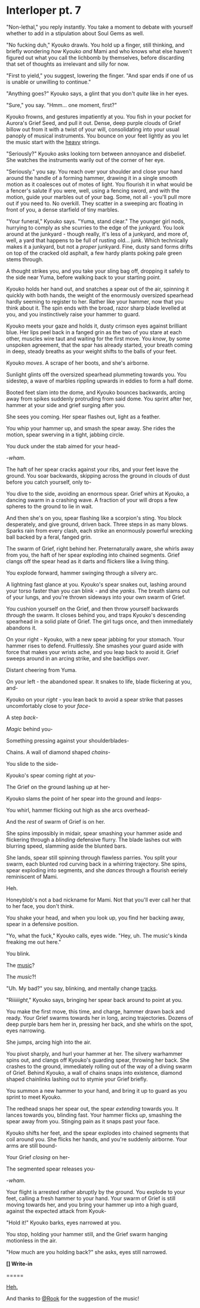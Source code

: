 # Interloper pt. 7

"Non-lethal," you reply instantly. You take a moment to debate with yourself whether to add in a stipulation about Soul Gems as well.

"No fucking duh," Kyouko drawls. You hold up a finger, still thinking, and briefly wondering *how* Kyouko *and* Mami and who knows what else haven't figured out what you call the lichbomb by themselves, before discarding that set of thoughts as irrelevant and silly for now.

"First to yield," you suggest, lowering the finger. "And spar ends if one of us is unable or unwilling to continue."

"Anything goes?" Kyouko says, a glint that you don't *quite* like in her eyes.

"Sure," you say. "Hmm... one moment, first?"

Kyouko frowns, and gestures impatiently at you. You fish in your pocket for Aurora's Grief Seed, and pull it out. Dense, deep purple clouds of Grief billow out from it with a twist of your will, consolidating into your usual panoply of musical instruments. You bounce on your feet lightly as you let the music start with the [heavy](https://www.youtube.com/watch?v=BjwwMn8rZG4) strings.

"Seriously?" Kyouko asks looking torn between annoyance and disbelief. She watches the instruments warily out of the corner of her eye.

"Seriously." you say. You reach over your shoulder and close your hand around the handle of a forming hammer, drawing it in a single smooth motion as it coalesces out of motes of light. You flourish it in what would be a fencer's salute if you were, well, using a fencing sword, and with the motion, guide your marbles out of your bag. Some, not all - you'll pull more out if you need to. No overkill. They scatter in a sweeping arc floating in front of you, a dense starfield of tiny marbles.

"Your funeral," Kyouko says. "Yuma, stand clear." The younger girl nods, hurrying to comply as she scurries to the edge of the junkyard. You look around at the junkyard - though really, it's less of a junkyard, and more of, well, a yard that happens to be full of rusting old... junk. Which technically makes it a junkyard, but not a *proper* junkyard. Fine, dusty sand forms drifts on top of the cracked old asphalt, a few hardy plants poking pale green stems through.

A thought strikes you, and you take your sling bag off, dropping it safely to the side near Yuma, before walking back to your starting point.

Kyouko holds her hand out, and snatches a spear out of the air, spinning it quickly with both hands, the weight of the enormously oversized spearhead hardly seeming to register to her. Rather like your hammer, now that you think about it. The spin ends with the broad, razor sharp blade levelled at you, and you instinctively raise your hammer to guard.

Kyouko meets your gaze and holds it, dusty crimson eyes against brilliant blue. Her lips peel back in a fanged grin as the two of you stare at each other, muscles wire taut and waiting for the first move. You *know*, by some unspoken agreement, that the spar has already started, your breath coming in deep, steady breaths as your weight shifts to the balls of your feet.

Kyouko *moves*. A scrape of her boots, and she's airborne.

Sunlight glints off the oversized spearhead plummeting towards you. You sidestep, a wave of marbles rippling upwards in eddies to form a half dome.

Booted feet slam into the dome, and Kyouko bounces backwards, arcing away from spikes suddenly protruding from said dome. You sprint after her, hammer at your side and grief surging after you.

She sees you coming. Her spear flashes out, light as a feather.

You whip your hammer up, and smash the spear away. She rides the motion, spear swerving in a tight, jabbing circle.

You duck under the stab aimed for your head-

-*wham*.

The haft of her spear cracks against your ribs, and your feet leave the ground. You soar backwards, skipping across the ground in clouds of dust before you catch yourself, only to-

You dive to the side, avoiding an enormous spear. Grief whirs at Kyouko, a dancing swarm in a crashing wave. A fraction of your will drops a few spheres to the ground to lie in wait.

And then she's on you, spear flashing like a scorpion's sting. You block desperately, and give ground, driven back. Three steps in as many blows. Sparks rain from every clash, each strike an enormously powerful wrecking ball backed by a feral, fanged grin.

The swarm of Grief, right behind her. Preternaturally aware, she whirls away from you, the haft of her spear exploding into chained segments. Grief clangs off the spear head as it darts and flickers like a living thing.

You explode forward, hammer swinging through a silvery arc.

A lightning fast glance at you. Kyouko's spear snakes out, lashing around your torso faster than you can blink - and she *yanks*. The breath slams out of your lungs, and you're thrown sideways into your own swarm of Grief.

You cushion yourself on the Grief, and then throw yourself backwards *through* the swarm. It closes behind you, and traps Kyouko's descending spearhead in a solid plate of Grief. The girl tugs once, and then immediately abandons it.

On your right - Kyouko, with a new spear jabbing for your stomach. Your hammer rises to defend. Fruitlessly. She smashes your guard aside with force that makes your wrists ache, and you leap back to avoid it. Grief sweeps around in an arcing strike, and she backflips *over*.

Distant cheering from Yuma.

On your left - the abandoned spear. It snakes to life, blade flickering at you, and-

Kyouko on your *right* - you lean back to avoid a spear strike that passes uncomfortably close to your *face*-

A step *back*-

*Magic* behind you-

Something pressing against your shoulderblades-

Chains. A wall of diamond shaped *chains*-

You slide to the side-

Kyouko's spear coming right at *you*-

The Grief on the ground lashing *up* at her-

Kyouko slams the point of her spear into the ground and *leaps*-

You whirl, hammer flicking out high as she arcs overhead-

And the *rest* of swarm of Grief is on her.

She spins impossibly in midair, spear smashing your hammer aside and flickering through a *blinding* defensive flurry. The blade lashes out with blurring speed, slamming aside the blunted bars.

She lands, spear still spinning through flawless parries. You split your swarm, each blunted rod curving back in a whirring trajectory. She spins, spear exploding into segments, and she *dances* through a flourish eeriely reminiscent of Mami.

Heh.

Honeyblob's not a bad nickname for Mami. Not that you'll ever call her that to her face, you don't think.

You shake your head, and when you look up, you find her backing away, spear in a defensive position.

"Yo, what the fuck," Kyouko calls, eyes wide. "Hey, uh. The music's kinda freaking me out here."

You blink.

The [music](https://www.youtube.com/watch?v=UxOZ6gifTjA)?

The *music*?!

"Uh. My bad?" you say, blinking, and mentally change [tracks](https://www.youtube.com/watch?v=Q2W2TeUUYps).

"Riii*iiight*," Kyouko says, bringing her spear back around to point at you.

You make the first move, this time, and charge, hammer drawn back and ready. Your Grief swarms towards her in long, arcing trajectories. Dozens of deep purple bars hem her in, pressing her back, and she whirls on the spot, eyes narrowing.

She jumps, arcing high into the air.

You pivot sharply, and hurl your hammer at her. The silvery warhammer spins out, and clangs off Kyouko's guarding spear, throwing her back. She crashes to the ground, immediately rolling out of the way of a diving swarm of Grief. Behind Kyouko, a wall of chains snaps into existence, diamond shaped chainlinks lashing out to stymie your Grief briefly.

You summon a new hammer to your hand, and bring it up to guard as you sprint to meet Kyouko.

The redhead snaps her spear out, the spear *extending* towards you. It lances towards you, blinding fast. Your hammer flicks *up*, smashing the spear away from you. Stinging pain as it snaps past your face.

Kyouko shifts her feet, and the spear explodes into chained segments that coil around you. She flicks her hands, and you're suddenly airborne. Your arms are still bound-

Your Grief *closing* on her-

The segmented spear releases you-

-*wham*.

Your flight is arrested rather abruptly by the ground. You explode to your feet, calling a fresh hammer to your hand. Your swarm of Grief is still moving towards her, and you bring your hammer up into a high guard, against the expected attack from Kyouk-

"Hold it!" Kyouko barks, eyes narrowed at you.

You stop, holding your hammer still, and the Grief swarm hanging motionless in the air.

"How much are you holding back?" she asks, eyes still narrowed.

**\[] Write-in**

\=====​

[Heh.](https://forums.sufficientvelocity.com/threads/puella-magi-adfligo-systema.2538/page-1466#post-2915266)

And thanks to [@Rook](https://forums.sufficientvelocity.com/members/276/) for the suggestion of the music!
